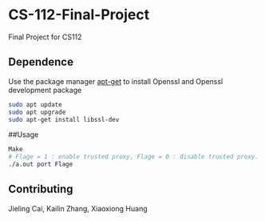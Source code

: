 # CS-112-Final-Project
Final Project for CS112
## Dependence
Use the package manager [apt-get](https://linux.die.net/man/8/apt-get) to install Openssl and Openssl development package
```bash
sudo apt update
sudo apt upgrade
sudo apt-get install libssl-dev
```

##Usage
```bash
Make
# Flage = 1 : enable trusted proxy, Flage = 0 : disable trusted proxy.
./a.out port Flage
```

## Contributing
Jieling Cai, Kailin Zhang, Xiaoxiong Huang
